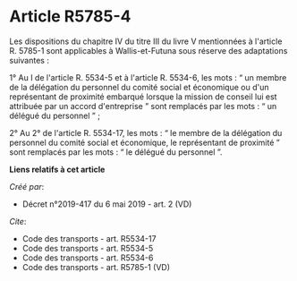 # Article R5785-4

Les dispositions du chapitre IV du titre III du livre V mentionnées à l'article R. 5785-1 sont applicables à Wallis-et-Futuna
sous réserve des adaptations suivantes : 

1° Au I de l'article R. 5534-5 et à l'article R. 5534-6, les mots : “ un membre de la délégation du personnel du comité
social et économique ou d'un représentant de proximité embarqué lorsque la mission de conseil lui est attribuée par un accord
d'entreprise ” sont remplacés par les mots : “ un délégué du personnel ” ; 

2° Au 2° de l'article R. 5534-17, les mots : “ le membre de la délégation du personnel du comité social et économique, le
représentant de proximité ” sont remplacés par les mots : “ le délégué du personnel ”.

**Liens relatifs à cet article**

_Créé par_:

  - Décret n°2019-417 du 6 mai 2019 - art. 2 (VD)

_Cite_:

  - Code des transports - art. R5534-17
  - Code des transports - art. R5534-5
  - Code des transports - art. R5534-6
  - Code des transports - art. R5785-1 (VD)
